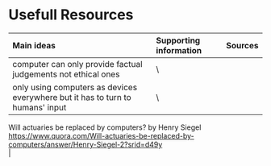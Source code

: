 # Usefull Resources

| Main ideas | Supporting information | Sources |
| :----      | :----                  | :----   |
| computer can only provide factual judgements not ethical ones | \
  only using computers as devices everywhere but it has to turn to humans' input | \
  Will actuaries be replaced by computers? by Henry Siegel https://www.quora.com/Will-actuaries-be-replaced-by-computers/answer/Henry-Siegel-2?srid=d49y \
|
